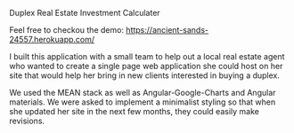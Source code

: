Duplex Real Estate Investment Calculater

Feel free to checkou the demo: https://ancient-sands-24557.herokuapp.com/

I built this application with a small team to help out a local real estate agent who wanted to create a single page web application she could host on her site that would help her bring in new clients interested in buying a duplex. 

We used the MEAN stack as well as Angular-Google-Charts and Angular materials. We were asked to implement a minimalist styling so that when she updated her site in the next few months, they could easily make revisions. 
